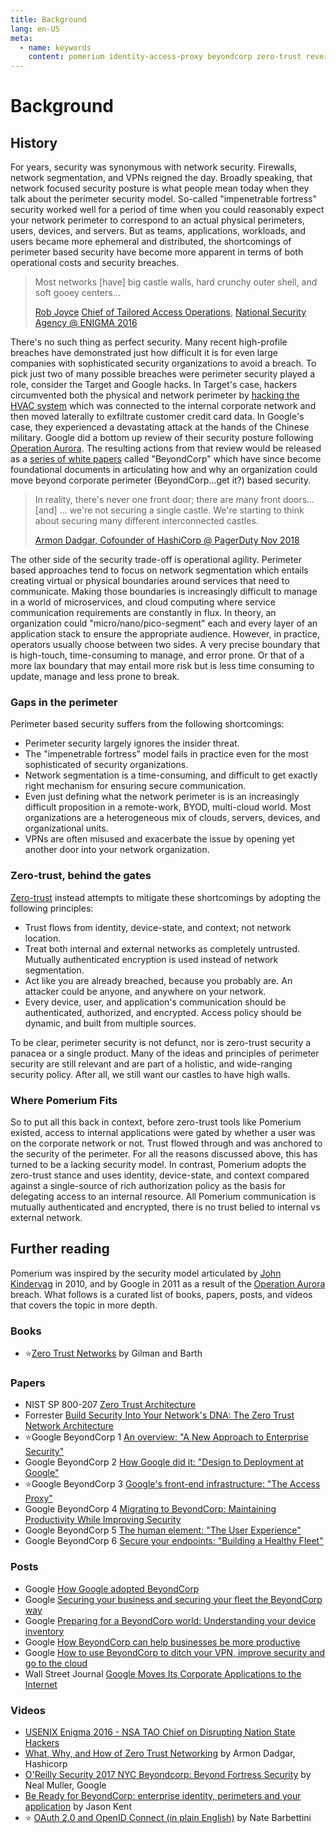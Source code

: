 ```yaml
---
title: Background
lang: en-US
meta:
  - name: keywords
    content: pomerium identity-access-proxy beyondcorp zero-trust reverse-proxy ztn zta
---
```


# Background

## History

For years, security was synonymous with network security. Firewalls, network segmentation, and VPNs reigned the day. Broadly speaking, that network focused security posture is what people mean today when they talk about the perimeter security model. So-called "impenetrable fortress" security worked well for a period of time when you could reasonably expect your network perimeter to correspond to an actual physical perimeters, users, devices, and servers. But as teams, applications, workloads, and users became more ephemeral and distributed, the shortcomings of perimeter based security have become more apparent in terms of both operational costs and security breaches.

> Most networks [have] big castle walls, hard crunchy outer shell, and soft gooey centers...
>
> [Rob Joyce](https://en.wikipedia.org/wiki/Rob_Joyce) [Chief of Tailored Access Operations](https://en.wikipedia.org/wiki/Tailored_Access_Operations), [National Security Agency @ ENIGMA 2016](https://www.youtube.com/watch?v=bDJb8WOJYdA&feature=youtu.be&t=1627)

There's no such thing as perfect security. Many recent high-profile breaches have demonstrated just how difficult it is for even large companies with sophisticated security organizations to avoid a breach. To pick just two of many possible breaches were perimeter security played a role, consider the Target and Google hacks. In Target's case, hackers circumvented both the physical and network perimeter by [hacking the HVAC system](https://krebsonsecurity.com/2014/02/target-hackers-broke-in-via-hvac-company/) which was connected to the internal corporate network and then moved laterally to exfiltrate customer credit card data. In Google's case, they experienced a devastating attack at the hands of the Chinese military. Google did a bottom up review of their security posture following [Operation Aurora](https://en.wikipedia.org/wiki/Operation_Aurora). The resulting actions from that review would be released as a [series of white papers](https://ai.google/research/pubs/pub43231) called "BeyondCorp" which have since become foundational documents in articulating how and why an organization could move beyond corporate perimeter (BeyondCorp...get it?) based security.

> In reality, there's never one front door; there are many front doors...[and] ... we're not securing a single castle. We're starting to think about securing many different interconnected castles.
>
> [Armon Dadgar, Cofounder of HashiCorp @ PagerDuty Nov 2018](https://www.hashicorp.com/resources/how-zero-trust-networking)

The other side of the security trade-off is operational agility. Perimeter based approaches tend to focus on network segmentation which entails creating virtual or physical boundaries around services that need to communicate. Making those boundaries is increasingly difficult to manage in a world of microservices, and cloud computing where service communication requirements are constantly in flux. In theory, an organization could "micro/nano/pico-segment" each and every layer of an application stack to ensure the appropriate audience. However, in practice, operators usually choose between two sides. A very precise boundary that is high-touch, time-consuming to manage, and error prone. Or that of a more lax boundary that may entail more risk but is less time consuming to update, manage and less prone to break.

### Gaps in the perimeter

Perimeter based security suffers from the following shortcomings:

- Perimeter security largely ignores the insider threat.
- The "impenetrable fortress" model fails in practice even for the most sophisticated of security organizations.
- Network segmentation is a time-consuming, and difficult to get exactly right mechanism for ensuring secure communication.
- Even just defining what the network perimeter is is an increasingly difficult proposition in a remote-work, BYOD, multi-cloud world. Most organizations are a heterogeneous mix of clouds, servers, devices, and organizational units.
- VPNs are often misused and exacerbate the issue by opening yet another door into your network organization.

### Zero-trust, behind the gates

[Zero-trust](https://ldapwiki.com/wiki/Zero%20Trust) instead attempts to mitigate these shortcomings by adopting the following principles:

- Trust flows from identity, device-state, and context; not network location.
- Treat both internal and external networks as completely untrusted. Mutually authenticated encryption is used instead of network segmentation.
- Act like you are already breached, because you probably are. An attacker could be anyone, and anywhere on your network.
- Every device, user, and application's communication should be authenticated, authorized, and encrypted. Access policy should be dynamic, and built from multiple sources.

To be clear, perimeter security is not defunct, nor is zero-trust security a panacea or a single product. Many of the ideas and principles of perimeter security are still relevant and are part of a holistic, and wide-ranging security policy. After all, we still want our castles to have high walls.

### Where Pomerium Fits

So to put all this back in context, before zero-trust tools like Pomerium existed, access to internal applications were gated by whether a user was on the corporate network or not. Trust flowed through and was anchored to the security of the perimeter. For all the reasons discussed above, this has turned to be a lacking security model. In contrast, Pomerium adopts the zero-trust stance and uses identity, device-state, and context compared against a single-source of rich authorization policy as the basis for delegating access to an internal resource. All Pomerium communication is mutually authenticated and encrypted, there is no trust belied to internal vs external network.

## Further reading

Pomerium was inspired by the security model articulated by [John Kindervag](http://www.virtualstarmedia.com/downloads/Forrester_zero_trust_DNA.pdf) in 2010, and by Google in 2011 as a result of the [Operation Aurora](https://en.wikipedia.org/wiki/Operation_Aurora) breach. What follows is a curated list of books, papers, posts, and videos that covers the topic in more depth.

### Books

- ⭐[Zero Trust Networks](http://shop.oreilly.com/product/0636920052265.do) by Gilman and Barth

### Papers

- NIST SP 800-207 [Zero Trust Architecture](https://doi.org/10.6028/NIST.SP.800-207-draft)
- Forrester [Build Security Into Your Network's DNA: The Zero Trust Network Architecture](http://www.virtualstarmedia.com/downloads/Forrester_zero_trust_DNA.pdf)
- ⭐️Google BeyondCorp 1 [An overview: "A New Approach to Enterprise Security"](https://research.google.com/pubs/pub43231.html)
- Google BeyondCorp 2 [How Google did it: "Design to Deployment at Google"](https://research.google.com/pubs/pub44860.html)
- ⭐️Google BeyondCorp 3 [Google's front-end infrastructure: "The Access Proxy"](https://research.google.com/pubs/pub45728.html)
- Google BeyondCorp 4 [Migrating to BeyondCorp: Maintaining Productivity While Improving Security](https://research.google.com/pubs/pub46134.html)
- Google BeyondCorp 5 [The human element: "The User Experience"](https://research.google.com/pubs/pub46366.html)
- Google BeyondCorp 6 [Secure your endpoints: "Building a Healthy Fleet"](https://ai.google/research/pubs/pub47356)

### Posts

- Google [How Google adopted BeyondCorp](https://security.googleblog.com/2019/06/how-google-adopted-beyondcorp.html)
- Google [Securing your business and securing your fleet the BeyondCorp way](https://cloud.google.com/blog/products/identity-security/securing-your-business-and-securing-your-fleet-the-beyondcorp-way)
- Google [Preparing for a BeyondCorp world: Understanding your device inventory](https://cloud.google.com/blog/products/identity-security/preparing-beyondcorp-world-understanding-your-device-inventory)
- Google [How BeyondCorp can help businesses be more productive](https://www.blog.google/products/google-cloud/how-beyondcorp-can-help-businesses-be-more-productive/)
- Google [How to use BeyondCorp to ditch your VPN, improve security and go to the cloud](https://www.blog.google/products/google-cloud/how-use-beyondcorp-ditch-your-vpn-improve-security-and-go-cloud/)
- Wall Street Journal [Google Moves Its Corporate Applications to the Internet](https://blogs.wsj.com/cio/2015/05/11/google-moves-its-corporate-applications-to-the-internet/)

### Videos

- [USENIX Enigma 2016 - NSA TAO Chief on Disrupting Nation State Hackers](https://youtu.be/bDJb8WOJYdA?list=PLKb9-P1fRHxhSmCy5OaYZ5spcY8v3Pbaf)
- [What, Why, and How of Zero Trust Networking](https://youtu.be/eDVHIfVSdIo?list=PLKb9-P1fRHxhSmCy5OaYZ5spcY8v3Pbaf) by Armon Dadgar, Hashicorp
- [O'Reilly Security 2017 NYC Beyondcorp: Beyond Fortress Security](https://youtu.be/oAvDASLehpY?list=PLKb9-P1fRHxhSmCy5OaYZ5spcY8v3Pbaf) by Neal Muller, Google
- [Be Ready for BeyondCorp: enterprise identity, perimeters and your application](https://youtu.be/5UiWAlwok1s?list=PLKb9-P1fRHxhSmCy5OaYZ5spcY8v3Pbaf) by Jason Kent
- ⭐️ [OAuth 2.0 and OpenID Connect (in plain English)](https://www.youtube.com/watch?v=996OiexHze0) by Nate Barbettini
